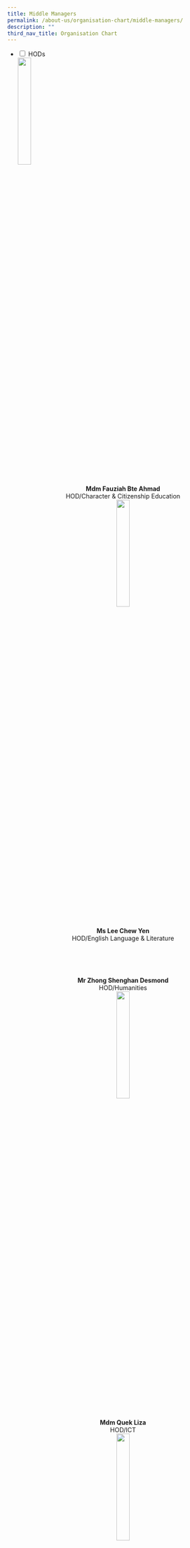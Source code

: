```yaml
---
title: Middle Managers
permalink: /about-us/organisation-chart/middle-managers/
description: ""
third_nav_title: Organisation Chart
---
```

<ul class="jekyllcodex_accordion">
<li><input id="accordion1" type="checkbox"> <label for="accordion1">HODs</label>
<div>
<img src="/images/mdm%20fauziah%20bte%20ahmad.jpg" style="width:25%">
<center> <b>Mdm Fauziah Bte Ahmad<br></b>
HOD/Character &amp; Citizenship Education<center>
	
<img src="/images/miss%20lee%20chew%20yen.jpg" style="width:25%">
<center> <b>Ms Lee Chew Yen<br> </b>
HOD/English Language &amp; Literature<center>
<br>
	
<br><br>
	

<center> <b>Mr Zhong Shenghan Desmond<br> </b>
HOD/Humanities<center>
	
<img src="/images/mdm%20quek%20liza.jpg" style="width:25%">
<center> <b>Mdm Quek Liza<br> </b>
HOD/ICT<center>

<img src="/images/mr%20lau%20yongxing%20bob.jpeg" style="width:25%">
<center> <b>Mr Lau Yongxing Bob<br> </b>
HOD/Mathematics<center>

	
<img src="/images/mr li yundong.jpeg" style="width:25%">
<center> <b>Mr Li Yundong<br> </b>
HOD/Mother Tongue Languages<center>
	
<img src="/images/mdm%20goh%20sok%20fern.jpg" style="width:25%">
<center> <b>Mdm Goh Sok Fern<br> </b>
HOD/Science<center> <img src="/images/mdm%20nur%20rakeezah%20bte%20abdul%20rahim.jpg" style="width:25%">
<center> <b>Mdm Nur Rakeezah Bte Abdul Rahim<br> </b>
HOD/Student Management<center>

		
<img src="/images/mr%20heng%20yih%20foo%20hector.jpg" style="width:25%">
<center> <b>Mr Heng Yih Foo Hector<br> </b>
HOD/Technology &amp; Design<center>
	
<img src="/images/mdm nur hidayah binte moktar.jpg" style="width:25%">
<center> <b>Mdm Nur Hidayah Bte Moktar<br> </b>
School Staff Developer<center>
</center></center></center></center></center></center></center></center></center></center></center></center></center></center></center></center></center></center></center></center></div>
</li>

	

<li><input id="accordion2" type="checkbox"> <label for="accordion2">Year Head</label>
	<div>
			
<img src="/images/ms%20maria%20marzuki.jpeg" style="width:25%">
<center> <b>Ms Maria Marzuki<br> </b>
Year Head/ Lower Sec<center>
	
<img src="/images/mdm%20soo%20woon%20siew.jpg" style="width:25%">
<center> <b>Mdm Soo Woon Siew<br> </b>
Year Head/ Upper Sec<center>
	
<img src="/images/ms%20nurul%20atika%20bte%20ramli.jpg" style="width:25%">
<center> <b>Ms Nurul Atika Bte Ramli<br> </b>
Assistant Year Head/ Lower Sec<center>
	
<img src="/images/mr%20huang%20kai%20sen%20clement.jpg" style="width:25%">
<center> <b>Mr Huang Kai Sen Clement<br> </b>
Assistant Year Head/Upper Sec<center>

	
<img src="/images/miss see ai xin alliot.jpg" style="width:25%">
<center> <b>Ms See Ai Xin Alliot<br> </b>
Assistant Year Head (Acting)<center>
	
</center></center></center></center></center></center></center></center></center></center></div>
</li>

<li><input id="accordion3" type="checkbox"> <label for="accordion3">Subject Head</label>
<div>
	
<img src="/images/ms nadia binte eddy razali.jpg" style="width:25%">
<center> <b>Mdm Nadia Binte Eddy Razali<br> </b>
SH/Character &amp; Citizenship Education<center>
	
<img src="/images/miss%20teo%20shi%20yun%20madeline.jpg" style="width:25%">
<center> <b>Miss Teo Shi Yun Madeline<br> </b>
SH/Food &amp; Nutrition<center>
	
<img src="/images/miss loh may-kay maria.jpg" style="width:25%">
<center> <b>Ms Loh May-Kay Maria<br> </b>
SH/History (Acting)<center>
	
<img src="/images/mr%20chan%20chi%20thio.jpeg" style="width:25%">
<center> <b>Mr Chan Chi Thio<br> </b>
SH/ICT<center>
	
<img src="/images/mr%20lee%20chuen%20hing.jpeg" style="width:25%">
<center> <b>Mr Lee Chuen Hing<br> </b>
SH/Mathematics<center>
<br><br><br>
	

<center> <b>Mr Lee Teck Choon Robert<br> </b>
SH/Physical Education<center>

<img src="/images/miss melissa manuela rama shan.jpg" style="width:25%">
<center> <b>Ms Melissa Manuela  
Rama Shan<br> </b>
SH/Chemistry<center>
	
<img src="/images/mr mohammad redzuan bin ja'afar.jpg" style="width:25%">
<center> <b>Mr Mohammad Redzuan  
Bin Jaafar<br> </b>
SH/Student Management<center>
</center></center></center></center></center></center></center></center></center></center></center></center></center></center></center></center></div>
</li>
</ul>